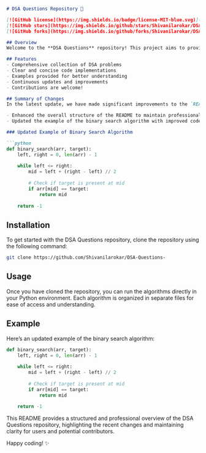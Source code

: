 ```markdown
# DSA Questions Repository 🚀

[![GitHub license](https://img.shields.io/badge/license-MIT-blue.svg)](https://opensource.org/licenses/MIT)
[![GitHub stars](https://img.shields.io/github/stars/Shivanilarokar/DSA-Questions-.svg)](https://github.com/Shivanilarokar/DSA-Questions-/stargazers)
[![GitHub forks](https://img.shields.io/github/forks/Shivanilarokar/DSA-Questions-.svg)](https://github.com/Shivanilarokar/DSA-Questions-/network)

## Overview
Welcome to the **DSA Questions** repository! This project aims to provide a collection of Data Structures and Algorithms (DSA) problems and their implementations in Python. It is designed to help developers improve their coding skills and understanding of fundamental concepts in Computer Science.

## Features
- Comprehensive collection of DSA problems
- Clear and concise code implementations
- Examples provided for better understanding
- Continuous updates and improvements
- Contributions are welcome!

## Summary of Changes
In the latest update, we have made significant improvements to the `README.md` file to enhance clarity and provide a better example of the binary search algorithm. Here are the key changes:

- Enhanced the overall structure of the README to maintain professionalism and clarity.
- Updated the example of the binary search algorithm with improved code readability.

### Updated Example of Binary Search Algorithm

```python
def binary_search(arr, target):
    left, right = 0, len(arr) - 1
    
    while left <= right:
        mid = left + (right - left) // 2
        
        # Check if target is present at mid
        if arr[mid] == target:
            return mid
            
    return -1
```

## Installation
To get started with the DSA Questions repository, clone the repository using the following command:

```bash
git clone https://github.com/Shivanilarokar/DSA-Questions-
```

## Usage
Once you have cloned the repository, you can run the algorithms directly in your Python environment. Each algorithm is organized in separate files for ease of access and understanding.

## Example
Here’s an updated example of the binary search algorithm:

```python
def binary_search(arr, target):
    left, right = 0, len(arr) - 1
    
    while left <= right:
        mid = left + (right - left) // 2
        
        # Check if target is present at mid
        if arr[mid] == target:
            return mid
            
    return -1
```

This README provides a structured and professional overview of the DSA Questions repository, highlighting the recent changes and maintaining clarity for users and potential contributors.

Happy coding! ✨
```